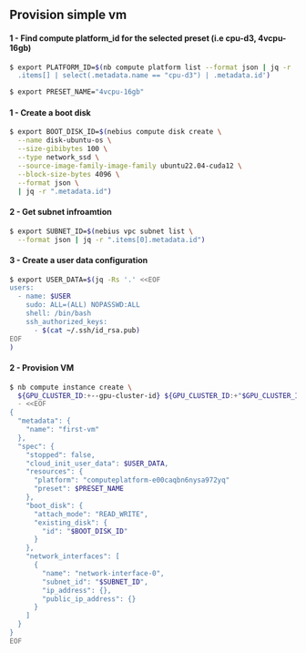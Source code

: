 ## Provision simple vm

#### 1 - Find compute platform_id for the selected preset (i.e cpu-d3, 4vcpu-16gb)
```bash
$ export PLATFORM_ID=$(nb compute platform list --format json | jq -r '
  .items[] | select(.metadata.name == "cpu-d3") | .metadata.id')
```

```bash
$ export PRESET_NAME="4vcpu-16gb"
```

#### 1 - Create a boot disk
```bash
$ export BOOT_DISK_ID=$(nebius compute disk create \
  --name disk-ubuntu-os \
  --size-gibibytes 100 \
  --type network_ssd \
  --source-image-family-image-family ubuntu22.04-cuda12 \
  --block-size-bytes 4096 \
  --format json \
  | jq -r ".metadata.id")
```

#### 2 - Get subnet infroamtion
```bash
$ export SUBNET_ID=$(nebius vpc subnet list \
  --format json | jq -r ".items[0].metadata.id")
```

#### 3 - Create a user data configuration
```bash
$ export USER_DATA=$(jq -Rs '.' <<EOF
users:
  - name: $USER
    sudo: ALL=(ALL) NOPASSWD:ALL
    shell: /bin/bash
    ssh_authorized_keys:
      - $(cat ~/.ssh/id_rsa.pub)
EOF
)
```

#### 2 - Provision VM
```bash
$ nb compute instance create \
  ${GPU_CLUSTER_ID:+--gpu-cluster-id} ${GPU_CLUSTER_ID:+"$GPU_CLUSTER_ID"} \
  - <<EOF
{
  "metadata": {
    "name": "first-vm"
  },
  "spec": {
    "stopped": false,
    "cloud_init_user_data": $USER_DATA,
    "resources": {
      "platform": "computeplatform-e00caqbn6nysa972yq"
      "preset": $PRESET_NAME
    },
    "boot_disk": {
      "attach_mode": "READ_WRITE",
      "existing_disk": {
        "id": "$BOOT_DISK_ID"
      }
    },
    "network_interfaces": [
      {
        "name": "network-interface-0",
        "subnet_id": "$SUBNET_ID",
        "ip_address": {},
        "public_ip_address": {}
      }
    ]
  }
}
EOF
```